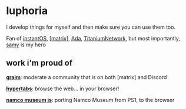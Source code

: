 # luphoria
I develop things for myself and then make sure you can use them too.

Fan of [instantOS](https://instantos.io), [[matrix]](https://matrix.org), [Ada](https://www.adacore.com), [TitaniumNetwork](https://github.com/TitaniumNetwork-dev), but most importantly, [samy](https://github.com/samyk) is my hero

## work i'm proud of
**[graim](https://github.com/luphoria/graim)**: moderate a community that is on both [matrix] and Discord

**[hypertabs](https://github.com/B3ATDROP3R/Hypertabs)**: browse the web... in your browser!

**[namco museum js](https://github.com/luphoria/namcomuseum-js)**: porting Namco Museum from PS1, to the browser
